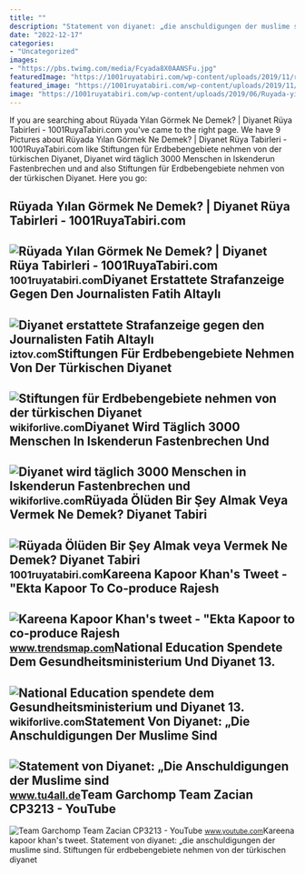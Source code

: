 ```yaml
---
title: ""
description: "Statement von diyanet: „die anschuldigungen der muslime sind"
date: "2022-12-17"
categories:
- "Uncategorized"
images:
- "https://pbs.twimg.com/media/Fcyada8X0AANSFu.jpg"
featuredImage: "https://1001ruyatabiri.com/wp-content/uploads/2019/11/ruyada-olu-gormek-ruyada-olum-gormek-oldugunu-gormek-olunun-dirilmesi-olmus-birini-gormek-oldugunu-gormek-annenin-babanin-cocugunun.jpg"
featured_image: "https://1001ruyatabiri.com/wp-content/uploads/2019/11/ruyada-olu-gormek-ruyada-olum-gormek-oldugunu-gormek-olunun-dirilmesi-olmus-birini-gormek-oldugunu-gormek-annenin-babanin-cocugunun.jpg"
image: "https://1001ruyatabiri.com/wp-content/uploads/2019/06/Ruyada-yilan-Gormek-Ne-Demek-Diyanet-Ruya-Tabirleri-dini-islami-diyanet-ruya-tabirleri-sozlugu-ansiklopedisi.jpg"
---
```


If you are searching about Rüyada Yılan Görmek Ne Demek? | Diyanet Rüya Tabirleri - 1001RuyaTabiri.com you've came to the right page. We have 9 Pictures about Rüyada Yılan Görmek Ne Demek? | Diyanet Rüya Tabirleri - 1001RuyaTabiri.com like Stiftungen für Erdbebengebiete nehmen von der türkischen Diyanet, Diyanet wird täglich 3000 Menschen in Iskenderun Fastenbrechen und and also Stiftungen für Erdbebengebiete nehmen von der türkischen Diyanet. Here you go:

Rüyada Yılan Görmek Ne Demek? | Diyanet Rüya Tabirleri - 1001RuyaTabiri.com
---------------------------------------------------------------------------

 ![Rüyada Yılan Görmek Ne Demek? | Diyanet Rüya Tabirleri - 1001RuyaTabiri.com](https://1001ruyatabiri.com/wp-content/uploads/2019/06/Ruyada-yilan-Gormek-Ne-Demek-Diyanet-Ruya-Tabirleri-dini-islami-diyanet-ruya-tabirleri-sozlugu-ansiklopedisi.jpg) <small>1001ruyatabiri.com</small>Diyanet Erstattete Strafanzeige Gegen Den Journalisten Fatih Altaylı
--------------------------------------------------------------------

 ![Diyanet erstattete Strafanzeige gegen den Journalisten Fatih Altaylı](https://iztov.com/wp-content/uploads/2023/02/diyanet-erstattete-strafanzeige-gegen-den-journalisten-fatih-altayli-mit-der-these-er-habe-burger-und-erdbebenopfer-provoziert-g9z466vX.jpg) <small>iztov.com</small>Stiftungen Für Erdbebengebiete Nehmen Von Der Türkischen Diyanet
----------------------------------------------------------------

 ![Stiftungen für Erdbebengebiete nehmen von der türkischen Diyanet](https://i12.haber7.net/haber/haber7/photos/2023/06/g4mbf_1675773346_0553.jpg) <small>wikiforlive.com</small>Diyanet Wird Täglich 3000 Menschen In Iskenderun Fastenbrechen Und
------------------------------------------------------------------

 ![Diyanet wird täglich 3000 Menschen in Iskenderun Fastenbrechen und](https://wikiforlive.com/wp-content/uploads/2023/03/diyanet-wird-t-glich-3000-menschen-in-iskenderun-fastenbrechen-und-sahur-geben-Iu73RQ6G.jpg) <small>wikiforlive.com</small>Rüyada Ölüden Bir Şey Almak Veya Vermek Ne Demek? Diyanet Tabiri
----------------------------------------------------------------

 ![Rüyada Ölüden Bir Şey Almak veya Vermek Ne Demek? Diyanet Tabiri](https://1001ruyatabiri.com/wp-content/uploads/2019/11/ruyada-olu-gormek-ruyada-olum-gormek-oldugunu-gormek-olunun-dirilmesi-olmus-birini-gormek-oldugunu-gormek-annenin-babanin-cocugunun.jpg) <small>1001ruyatabiri.com</small>Kareena Kapoor Khan's Tweet - "Ekta Kapoor To Co-produce Rajesh
---------------------------------------------------------------

 ![Kareena Kapoor Khan's tweet - "Ekta Kapoor to co-produce Rajesh](https://pbs.twimg.com/media/Fcyada8X0AANSFu.jpg) <small>www.trendsmap.com</small>National Education Spendete Dem Gesundheitsministerium Und Diyanet 13.
----------------------------------------------------------------------

 ![National Education spendete dem Gesundheitsministerium und Diyanet 13.](https://wikiforlive.com/wp-content/uploads/2023/08/national-education-spendete-dem-gesundheitsministerium-und-diyanet-13000-quadratmeter-land-CrIALVm6.jpg) <small>wikiforlive.com</small>Statement Von Diyanet: „Die Anschuldigungen Der Muslime Sind
------------------------------------------------------------

 ![Statement von Diyanet: „Die Anschuldigungen der Muslime sind](https://usercontent.one/wp/www.tu4all.de/wp-content/uploads/2022/12/statement-von-diyanet-die-anschuldigungen-der-muslime-sind-beunruhigend-2xavwmpW.jpg) <small>www.tu4all.de</small>Team Garchomp Team Zacian CP3213 - YouTube
------------------------------------------

 ![Team Garchomp Team Zacian CP3213 - YouTube](https://i.ytimg.com/vi/HYLCwcE-Dgc/maxres2.jpg?sqp=-oaymwEoCIAKENAF8quKqQMcGADwAQH4AYwCgALgA4oCDAgAEAEYRSBHKGUwDw==&rs=AOn4CLC_ulBvmvqa2cf2uT56Qfk3FCYaDA) <small>www.youtube.com</small>Kareena kapoor khan's tweet. Statement von diyanet: „die anschuldigungen der muslime sind. Stiftungen für erdbebengebiete nehmen von der türkischen diyanet
